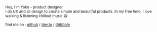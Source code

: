 
<sub>Hey, I`m Yoko - product designer\
I do UX and UI design to create simple and beautiful products. In my free time, I love walking & listening chillout music :smile:</sub> 

<sub>find me on : [github](https://github.com/luxelego) / [dev.to](https://dev.to/luxelego) / [dribbble](https://dribbble.com/luxelego)</sub> 
